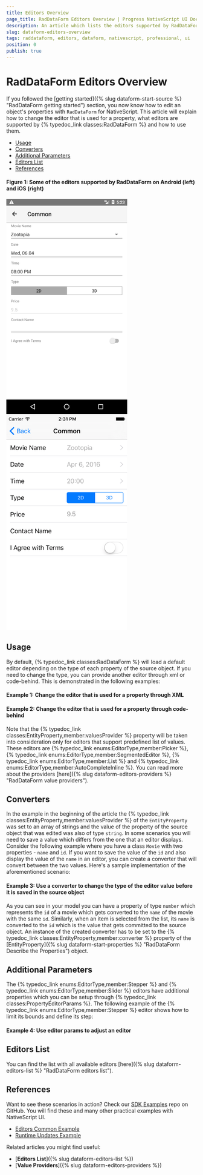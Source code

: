 ```yaml
---
title: Editors Overview
page_title: RadDataForm Editors Overview | Progress NativeScript UI Documentation
description: An article which lists the editors supported by RadDataForm for NativeScript and demonstrates their usage.
slug: dataform-editors-overview
tags: raddataform, editors, dataform, nativescript, professional, ui
position: 0
publish: true
---
```


# RadDataForm Editors Overview

If you followed the [getting started]({% slug dataform-start-source %} "RadDataForm getting started") section, you now know how to edit an object's properties with `RadDataForm` for NativeScript. This article will explain how to change the editor that is used for a property, what editors are supported by {% typedoc_link classes:RadDataForm %} and how to use them.

* [Usage](#usage)
* [Converters](#converters)
* [Additional Parameters](#additional-parameters)
* [Editors List](#editors-list)
* [References](#references)

#### Figure 1: Some of the editors supported by RadDataForm on Android (left) and iOS (right)

![NativeScriptUI-DataForm-Editors-Android](../../../img/ns_ui/dataform-editors-overview-android.png "Editors in DataForm in Android") ![NativeScriptUI-DataForm-Editors-iOS](../../../img/ns_ui/dataform-editors-overview-ios.png "Editors in DataForm in iOS")

## Usage

By default, {% typedoc_link classes:RadDataForm %} will load a default editor depending on the type of each property of the source object. If you need to change the type, you can provide another editor through xml or code-behind. This is demonstrated in the following examples:

#### Example 1: Change the editor that is used for a property through XML

<snippet id='dataform-editors-xml'/>

#### Example 2: Change the editor that is used for a property through code-behind

<snippet id='dataform-editors-code'/>

Note that the {% typedoc_link classes:EntityProperty,member:valuesProvider %} property will be taken into consideration only for editors that support predefined list of values. These editors are {% typedoc_link enums:EditorType,member:Picker %}, {% typedoc_link enums:EditorType,member:SegmentedEditor %}, {% typedoc_link enums:EditorType,member:List %} and {% typedoc_link enums:EditorType,member:AutoCompleteInline %}. You can read more about the providers [here]({% slug dataform-editors-providers %} "RadDataForm value providers").

## Converters

In the example in the beginning of the article the {% typedoc_link classes:EntityProperty,member:valuesProvider %} of the `EntityProperty` was set to an array of strings and the value of the property of the source object that was edited was also of type `string`. In some scenarios you will need to save a value which differs from the one that an editor displays. Consider the following example where you have a class `Movie` with two properties - `name` and `id`. If you want to save the value of the `id` and also display the value of the `name` in an editor, you can create a converter that will convert between the two values. Here's a sample implementation of the aforementioned scenario:

#### Example 3: Use a converter to change the type of the editor value before it is saved in the source object

<snippet id='dataform-converters-code'/>

As you can see in your model you can have a property of type `number` which represents the `id` of a movie which gets converted to the `name` of the movie with the same `id`. Similarly, when an item is selected from the list, its `name` is converted to the `id` which is the value that gets committed to the source object. An instance of the created converter has to be set to the {% typedoc_link classes:EntityProperty,member:converter %} property of the [EntityProperty]({% slug dataform-start-properties %} "RadDataForm Describe the Properties") object.

## Additional Parameters

The {% typedoc_link enums:EditorType,member:Stepper %} and {% typedoc_link enums:EditorType,member:Slider %} editors have additional properties which you can be setup through {% typedoc_link classes:PropertyEditorParams %}. The following example of the {% typedoc_link enums:EditorType,member:Stepper %} editor shows how to limit its bounds and define its step:

#### Example 4: Use editor params to adjust an editor

<snippet id='dataform-editor-params-xml'/>

## Editors List

You can find the list with all available editors [here]({% slug dataform-editors-list %} "RadDataForm editors list").

## References

Want to see these scenarios in action?
Check our [SDK Examples](https://github.com/telerik/nativescript-ui-samples) repo on GitHub. You will find these and many other practical examples with NativeScript UI.

* [Editors Common Example](https://github.com/telerik/nativescript-ui-samples/tree/master/dataform/app/examples/editors)
* [Runtime Updates Example](https://github.com/telerik/nativescript-ui-samples/tree/master/dataform/app/examples/runtime-updates)

Related articles you might find useful:

* [**Editors List**]({% slug dataform-editors-list %})
* [**Value Providers**]({% slug dataform-editors-providers %})
